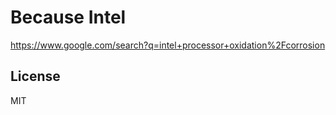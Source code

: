 # Because Intel
https://www.google.com/search?q=intel+processor+oxidation%2Fcorrosion

License
----
MIT